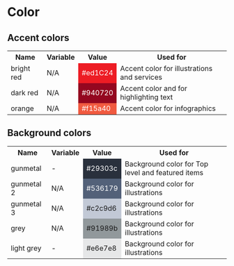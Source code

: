 # Color


## Accent colors

<table>
	<tr>
		<th>
			Name 
		</th>
		<th>
			Variable 
		</th>	
		<th>
			Value 
		</th>
		<th>
			Used for 
		</th>
	</tr>
	<tr>
		<td>
			bright red  
		</td>
		<td>
			N/A 
		</td>
		<td style="background-color: #ed1C24; color: #ffffff">
			#ed1C24
		</td>
		<td>
			Accent color for illustrations and services
		</td>
	</tr>	
	<tr>
		<td>
			dark red   
		</td>
		<td>
			N/A 
		</td>
		<td style="background-color: #940720; color: #ffffff">
			#940720
		</td>
		<td>
			Accent color and for highlighting text
		</td>
	</tr>	
	<tr>
		<td>
			orange  
		</td>
		<td>
			N/A 
		</td>
		<td style="background-color: #f15a40; color: #ffffff">
			#f15a40
		</td>
		<td>
			Accent color for infographics
		</td>
	</tr>		
</table>	


## Background colors

<table>
	<tr>
		<th>
			Name         
		</th>
		<th>
			Variable      
		</th>	
		<th>
			Value    
		</th>
		<th>
			Used for    
		</th>
	</tr>
	<tr>
		<td>
			gunmetal  
		</td>
		<td>
			-
		</td>
		<td style="background-color: #29303c; color: #ffffff">
			#29303c
		</td>
		<td>
			Background color for Top level and featured items
		</td>
	</tr>	
	<tr>
		<td>
			gunmetal 2  
		</td>
		<td>
			N/A
		</td>
		<td style="background-color: #536179; color: #ffffff">
			#536179
		</td>
		<td>
			Background color for illustrations
	</td>
	<tr>
		<td>
			gunmetal 3  
		</td>
		<td>
			N/A
		</td>
		<td style="background-color: #c2c9d6">
			#c2c9d6
		</td>
		<td>
			Background color for illustrations
	</td>
	<tr>
		<td>
			grey  
		</td>
		<td>
			N/A
		</td>
		<td style="background-color: #91989b">
			#91989b
		</td>
		<td>
			Background color for illustrations
	</td>
	<tr>
		<td>
			light grey  
		</td>
		<td>
			-
		</td>
		<td style="background-color: #e6e7e8">
			#e6e7e8
		</td>
		<td>
			Background color for illustrations
	</td>
</table>
